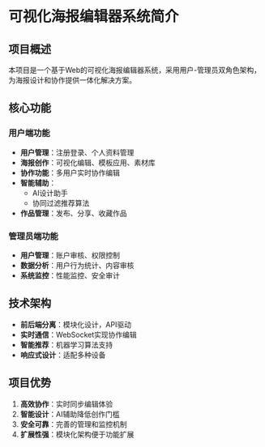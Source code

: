 # 可视化海报编辑器系统简介

## 项目概述

本项目是一个基于Web的可视化海报编辑器系统，采用用户-管理员双角色架构，为海报设计和协作提供一体化解决方案。

## 核心功能

### 用户端功能

- **用户管理**：注册登录、个人资料管理
- **海报创作**：可视化编辑、模板应用、素材库
- **协作功能**：多用户实时协作编辑
- **智能辅助**：
  - AI设计助手
  - 协同过滤推荐算法
- **作品管理**：发布、分享、收藏作品

### 管理员端功能

- **用户管理**：账户审核、权限控制
- **数据分析**：用户行为统计、内容审核
- **系统监控**：性能监控、安全审计

## 技术架构

- **前后端分离**：模块化设计，API驱动
- **实时通信**：WebSocket实现协作编辑
- **智能推荐**：机器学习算法支持
- **响应式设计**：适配多种设备

## 项目优势

1. **高效协作**：实时同步编辑体验
2. **智能设计**：AI辅助降低创作门槛
3. **安全可靠**：完善的管理和监控机制
4. **扩展性强**：模块化架构便于功能扩展
